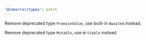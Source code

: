 ```yaml
---
'@remirror/types': patch
---
```


Remove deprecated type `PromiseValue`, use built-in `Awaited` instead.

Remove deprecated type `Mutable`, use `Writable` instead.
